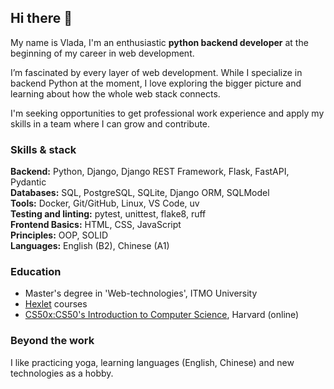 ## Hi there 👋

My name is Vlada, I'm an enthusiastic **python backend developer** at the beginning of my career in web development.

I’m fascinated by every layer of web development. While I specialize in backend Python at the moment, I love exploring the bigger picture and learning about how the whole web stack connects.

I'm seeking opportunities to get professional work experience and apply my skills in a team where I can grow and contribute.
### Skills & stack
**Backend:** Python, Django, Django REST Framework, Flask, FastAPI, Pydantic    
**Databases:** SQL, PostgreSQL, SQLite, Django ORM, SQLModel  
**Tools:** Docker, Git/GitHub, Linux, VS Code, uv   
**Testing and linting:** pytest, unittest, flake8, ruff  
**Frontend Basics:** HTML, CSS, JavaScript  
**Principles:** OOP, SOLID  
**Languages:** English (B2), Chinese (A1)
### Education 
- Master's degree in 'Web-technologies', ITMO University
- [Hexlet](https://ru.hexlet.io/u/user-ddca6eaeb509f371) courses
- [CS50x:CS50's Introduction to Computer Science](https://courses.edx.org/certificates/dd1813caa78f4faca5a42614f3d527ac), Harvard (online)

### Beyond the work
I like practicing yoga, learning languages (English, Chinese) and new technologies as a hobby.
